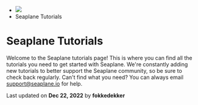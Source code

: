 <div>

<div>

<div>

<div>

-   ![](data:image/svg+xml;base64,PHN2Zz48cGF0aD48L3BhdGg+PC9zdmc+)
-   Seaplane Tutorials

<div>

# Seaplane Tutorials

Welcome to the Seaplane tutorials page! This is where you can find all
the tutorials you need to get started with Seaplane. We\'re constantly
adding new tutorials to better support the Seaplane community, so be
sure to check back regularly. Can\'t find what you need? You can always
email support@seaplane.io for help.

</div>

<div>

<div>

</div>

<div>

Last updated on **Dec 22, 2022** by **fokkedekker**

</div>

</div>

</div>

</div>

</div>

</div>
